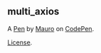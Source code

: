 multi_axios
-----------


A [Pen](https://codepen.io/mauro99/pen/abveojG) by [Mauro](https://codepen.io/mauro99) on [CodePen](https://codepen.io).

[License](https://codepen.io/mauro99/pen/abveojG/license).